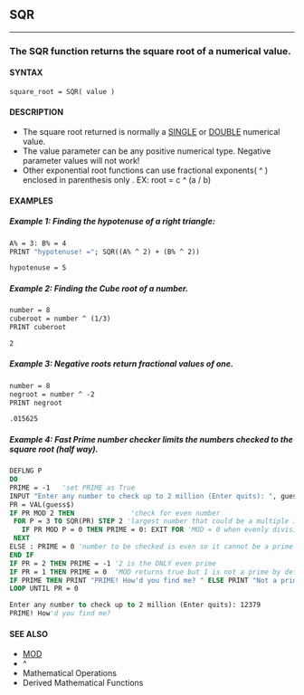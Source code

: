 ## SQR
---

### The SQR function returns the square root of a numerical value.

#### SYNTAX

`square_root = SQR( value )`

#### DESCRIPTION
* The square root returned is normally a [SINGLE](./SINGLE.md) or [DOUBLE](./DOUBLE.md) numerical value.
* The value parameter can be any positive numerical type. Negative parameter values will not work!
* Other exponential root functions can use fractional exponents( ^ ) enclosed in parenthesis only . EX: root  =  c ^ (a / b)


#### EXAMPLES
##### Example 1: Finding the hypotenuse of a right triangle:
```vb
A% = 3: B% = 4
PRINT "hypotenuse! ="; SQR((A% ^ 2) + (B% ^ 2))
```
  
```vb
hypotenuse = 5
```
  
##### Example 2: Finding the Cube root of a number.
```vb
number = 8
cuberoot = number ^ (1/3)
PRINT cuberoot
```
  
```vb
2
```
  
##### Example 3: Negative roots return fractional values of one.
```vb
number = 8
negroot = number ^ -2
PRINT negroot
```
  
```vb
.015625
```
  
##### Example 4: Fast Prime number checker limits the numbers checked to the square root (half way).
```vb
DEFLNG P
DO
PRIME = -1   'set PRIME as True
INPUT "Enter any number to check up to 2 million (Enter quits): ", guess$
PR = VAL(guess$)
IF PR MOD 2 THEN              'check for even number
 FOR P = 3 TO SQR(PR) STEP 2 'largest number that could be a multiple is the SQR
   IF PR MOD P = 0 THEN PRIME = 0: EXIT FOR 'MOD = 0 when evenly divisible by another
 NEXT
ELSE : PRIME = 0 'number to be checked is even so it cannot be a prime
END IF
IF PR = 2 THEN PRIME = -1 '2 is the ONLY even prime
IF PR = 1 THEN PRIME = 0  'MOD returns true but 1 is not a prime by definition
IF PRIME THEN PRINT "PRIME! How'd you find me? " ELSE PRINT "Not a prime, you lose!"
LOOP UNTIL PR = 0
```
  
```vb
Enter any number to check up to 2 million (Enter quits): 12379
PRIME! How'd you find me?
```
  


#### SEE ALSO
* [MOD](./MOD.md)
* ^
* Mathematical Operations
* Derived Mathematical Functions
